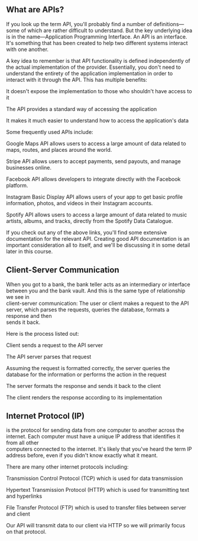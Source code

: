 ## What are APIs?  

If you look up the term API, you'll probably find a number of definitions—some of which are rather difficult to understand. But the key underlying idea is in the name—Application Programming Interface. An API is an interface. It's something that has been created to help two different systems interact with one another.  

  
  A key idea to remember is that API functionality is defined independently of the actual implementation of the provider. Essentially, you don't need to understand the entirety of the application implementation in order to interact with it through the API. This has multiple benefits:

  
  It doesn't expose the implementation to those who shouldn't have access to it
  
  The API provides a standard way of accessing the application
  
  It makes it much easier to understand how to access the application's data
  
  Some frequently used APIs include:

  
  Google Maps API allows users to access a large amount of data related to maps, routes, and places around the world.
  
  Stripe API allows users to accept payments, send payouts, and manage businesses online.
  
  Facebook API allows developers to integrate directly with the Facebook platform.
  
  Instagram Basic Display API allows users of your app to get basic profile information, photos, and videos in their Instagram accounts.
  
  Spotify API allows users to access a large amount of data related to music artists, albums, and tracks, directly from the Spotify Data Catalogue.
  
  If you check out any of the above links, you'll find some extensive documentation for the relevant API. Creating good API documentation is an important consideration all to itself, and we'll be discussing it in some detail later in this course.
    

  
  ## Client-Server Communication
  
  When you got to a bank, the bank teller acts as an intermediary or interface between you and the bank vault. And this is the same type of relationship we see in   
  client-server communication: The user or client makes a request to the API server, which parses the requests, queries the database, formats a response and then   
  sends it back.

  
  Here is the process listed out:

  
  Client sends a request to the API server
  
  The API server parses that request
  
  Assuming the request is formatted correctly, the server queries the database for the information or performs the action in the request
  
  The server formats the response and sends it back to the client
  
  The client renders the response according to its implementation  
  ## Internet Protocol (IP)   
is the protocol for sending data from one computer to another across the internet. Each computer must have a unique IP address that identifies it from all other   
computers connected to the internet. It's likely that you've heard the term IP address before, even if you didn't know exactly what it meant.

  
  There are many other internet protocols including:

  
  Transmission Control Protocol (TCP) which is used for data transmission
  
  Hypertext Transmission Protocol (HTTP) which is used for transmitting text and hyperlinks
  
  File Transfer Protocol (FTP) which is used to transfer files between server and client
  
  Our API will transmit data to our client via HTTP so we will primarily focus on that protocol.
